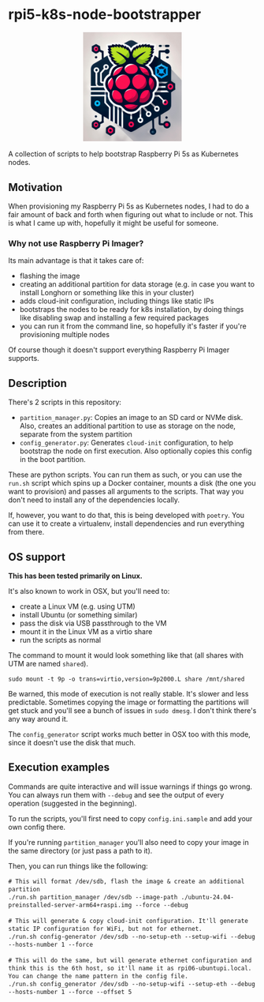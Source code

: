 # rpi5-k8s-node-bootstrapper


<p align="center">
  <img src="logo.jpg" alt="drawing" width="200"/>
</p>


A collection of scripts to help bootstrap Raspberry Pi 5s as Kubernetes nodes.

## Motivation
When provisioning my Raspberry Pi 5s as Kubernetes nodes, I had to do a fair amount of back and forth when figuring out what to include or not.
This is what I came up with, hopefully it might be useful for someone.

### Why not use Raspberry Pi Imager?
Its main advantage is that it takes care of:
* flashing the image
* creating an additional partition for data storage (e.g. in case you want to install Longhorn or something like this in your cluster)
* adds cloud-init configuration, including things like static IPs
* bootstraps the nodes to be ready for k8s installation, by doing things like disabling swap and installing a few required packages
* you can run it from the command line, so hopefully it's faster if you're provisioning multiple nodes

Of course though it doesn't support everything Raspberry Pi Imager supports.

## Description

There's 2 scripts in this repository:
* `partition_manager.py`: Copies an image to an SD card or NVMe disk. Also, creates an additional partition to use as storage on the node, separate from the system partition
* `config_generator.py`: Generates `cloud-init` configuration, to help bootstrap the node on first execution. Also optionally copies this config in the boot partition.

These are python scripts. You can run them as such, or you can use the `run.sh` script which spins up a Docker container, mounts a disk (the one you want to provision) and passes all arguments to the scripts. That way you don't need to install any of the dependencies locally.

If, however, you want to do that, this is being developed with `poetry`. You can use it to create a virtualenv, install dependencies and run everything from there.

## OS support

**This has been tested primarily on Linux.**

It's also known to work in OSX, but you'll need to:
* create a Linux VM (e.g. using UTM)
* install Ubuntu (or something similar)
* pass the disk via USB passthrough to the VM
* mount it in the Linux VM as a virtio share
* run the scripts as normal

The command to mount it would look something like that (all shares with UTM are named `shared`).
```
sudo mount -t 9p -o trans=virtio,version=9p2000.L share /mnt/shared
```

Be warned, this mode of execution is not really stable. It's slower and less predictable. Sometimes copying the image or formatting the partitions will get stuck and you'll see a bunch of issues in `sudo dmesg`.
I don't think there's any way around it.

The `config_generator` script works much better in OSX too with this mode, since it doesn't use the disk that much.

## Execution examples

Commands are quite interactive and will issue warnings if things go wrong.
You can always run them with `--debug` and see the output of every operation (suggested in the beginning).

To run the scripts, you'll first need to copy `config.ini.sample` and add your own config there.

If you're running `partition_manager` you'll also need to copy your image in the same directory (or just pass a path to it).

Then, you can run things like the following:
```
# This will format /dev/sdb, flash the image & create an additional partition
./run.sh partition_manager /dev/sdb --image-path ./ubuntu-24.04-preinstalled-server-arm64+raspi.img --force --debug

# This will generate & copy cloud-init configuration. It'll generate static IP configuration for WiFi, but not for ethernet.
./run.sh config-generator /dev/sdb --no-setup-eth --setup-wifi --debug --hosts-number 1 --force

# This will do the same, but will generate ethernet configuration and think this is the 6th host, so it'll name it as rpi06-ubuntupi.local. You can change the name pattern in the config file.
./run.sh config_generator /dev/sdb --no-setup-wifi --setup-eth --debug --hosts-number 1 --force --offset 5
```
